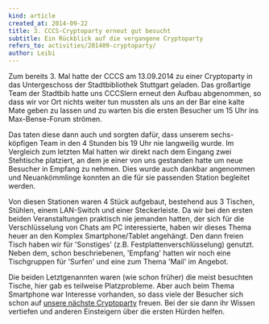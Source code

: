 ```yaml
---
kind: article
created_at: 2014-09-22
title: 3. CCCS-Cryptoparty erneut gut besucht
subtitle: Ein Rückblick auf die vergangene Cryptoparty
refers_to: activities/201409-cryptoparty/
author: Leibi
---
```

Zum bereits 3. Mal hatte der CCCS am 13.09.2014 zu einer Cryptoparty in das Untergeschoss der Stadtbibliothek Stuttgart geladen. Das großartige Team der Stadtbib hatte uns CCCSlern erneut den Aufbau abgenommen, so dass wir vor Ort nichts weiter tun mussten als uns an der Bar eine kalte Mate geben zu lassen und zu warten bis die ersten Besucher um 15 Uhr ins Max-Bense-Forum strömen.

Das taten diese dann auch und sorgten dafür, dass unserem sechs-köpfigen Team in den 4 Stunden bis 19 Uhr nie langweilig wurde.
Im Vergleich zum letzten Mal hatten wir direkt nach dem Eingang zwei Stehtische platziert, an dem je einer von uns gestanden hatte um neue Besucher in Empfang zu nehmen. Dies wurde auch dankbar angenommen und Neuankömmlinge konnten an die für sie passenden Station begleitet werden.

Von diesen Stationen waren 4 Stück aufgebaut, bestehend aus 3 Tischen, Stühlen, einem LAN-Switch und einer Steckerleiste. Da wir bei den ersten beiden Veranstaltungen praktisch nie jemanden hatten, der sich für die Verschlüsselung von Chats am PC interessierte, haben wir dieses Thema heuer an den Komplex Smartphone/Tablet angehängt. Den dann freien Tisch haben wir für 'Sonstiges' (z.B. Festplattenverschlüsselung) genutzt. Neben dem, schon beschriebenen, 'Empfang' hatten wir noch eine Tischgruppen für 'Surfen' und eine zum Thema 'Mail' im Angebot.

Die beiden Letztgenannten waren (wie schon früher) die meist besuchten Tische, hier gab es teilweise Platzprobleme. Aber auch beim Thema Smartphone war Interesse vorhanden, so 
dass viele der Besucher sich schon auf [unsere nächste Cryptoparty](http://www.cccs.de/activities/201411-cryptoparty/) freuen. Bei der sie dann ihr Wissen vertiefen und anderen Einsteigern über die ersten Hürden helfen.
